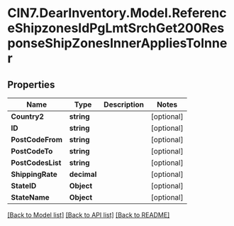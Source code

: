 # CIN7.DearInventory.Model.ReferenceShipzonesIdPgLmtSrchGet200ResponseShipZonesInnerAppliesToInner

## Properties

| Name              | Type        | Description | Notes      |
| ----------------- | ----------- | ----------- | ---------- |
| **Country2**      | **string**  |             | [optional] |
| **ID**            | **string**  |             | [optional] |
| **PostCodeFrom**  | **string**  |             | [optional] |
| **PostCodeTo**    | **string**  |             | [optional] |
| **PostCodesList** | **string**  |             | [optional] |
| **ShippingRate**  | **decimal** |             | [optional] |
| **StateID**       | **Object**  |             | [optional] |
| **StateName**     | **Object**  |             | [optional] |

[[Back to Model list]](../README.md#documentation-for-models) [[Back to API list]](../README.md#documentation-for-api-endpoints) [[Back to README]](../README.md)
